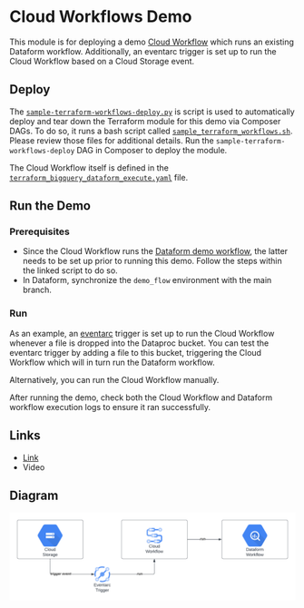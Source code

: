 # Cloud Workflows Demo


This module is for deploying a demo [Cloud Workflow](https://cloud.google.com/workflows/docs/overview) which runs an existing Dataform workflow. Additionally, an eventarc trigger is set up to run the Cloud Workflow based on a Cloud Storage event.

## Deploy 

The [`sample-terraform-workflows-deploy.py`](../../../dags/sample-terraform-workflows-deploy.py) is script is used to automatically deploy and tear down the Terraform module for this demo via Composer DAGs.
To do so, it runs a bash script called [`sample_terraform_workflows.sh`](../../sample_terraform_workflows.sh).
Please review those files for additional details.
Run the `sample-terraform-workflows-deploy` DAG in Composer to deploy the module.

The Cloud Workflow itself is defined in the [`terraform_bigquery_dataform_execute.yaml`](../../workflows/terraform_bigquery_dataform_execute.yaml) file.

## Run the Demo

### Prerequisites

- Since the Cloud Workflow runs the [Dataform demo workflow](https://github.com/GoogleCloudPlatform/data-analytics-golden-demo/blob/main/sql-scripts/taxi_dataset/sp_create_demo_dataform.sql), the latter needs to be set up prior to running this demo. Follow the steps within the linked script to do so.
- In Dataform, synchronize the `demo_flow` environment with the main branch.

### Run

As an example, an [eventarc](https://cloud.google.com/eventarc/docs) trigger is set up to run the Cloud Workflow whenever a file is dropped into the Dataproc bucket.
You can test the eventarc trigger by adding a file to this bucket, triggering the Cloud Workflow which will in turn run the Dataform workflow.

Alternatively, you can run the Cloud Workflow manually.

After running the demo, check both the Cloud Workflow and Dataform workflow execution logs to ensure it ran successfully.

## Links

- [Link](https://github.com/GoogleCloudPlatform/data-analytics-golden-demo/blob/main/cloud-composer/data/workflows/terraform_bigquery_dataform_execute.yaml)
- Video

## Diagram

![alt tag](../../../../images/Cloud-Workflows-Diagram.png)
